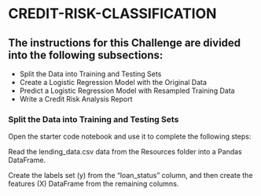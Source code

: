 # CREDIT-RISK-CLASSIFICATION

## The instructions for this Challenge are divided into the following subsections:

* Split the Data into Training and Testing Sets
* Create a Logistic Regression Model with the Original Data
* Predict a Logistic Regression Model with Resampled Training Data
* Write a Credit Risk Analysis Report

### Split the Data into Training and Testing Sets
Open the starter code notebook and use it to complete the following steps: </p> 
Read the lending_data.csv data from the Resources folder into a Pandas DataFrame. </p>
Create the labels set (y) from the “loan_status” column, and then create the features (X) DataFrame from the remaining columns.
